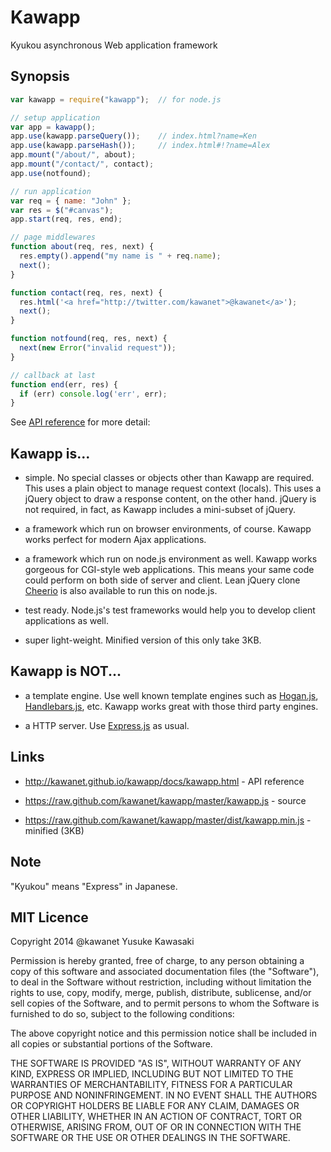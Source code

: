 # Kawapp

Kyukou asynchronous Web application framework

## Synopsis

```js
var kawapp = require("kawapp");  // for node.js

// setup application
var app = kawapp();
app.use(kawapp.parseQuery());    // index.html?name=Ken
app.use(kawapp.parseHash());     // index.html#!?name=Alex
app.mount("/about/", about);
app.mount("/contact/", contact);
app.use(notfound);

// run application
var req = { name: "John" };
var res = $("#canvas");
app.start(req, res, end);

// page middlewares
function about(req, res, next) {
  res.empty().append("my name is " + req.name);
  next();
}

function contact(req, res, next) {
  res.html('<a href="http://twitter.com/kawanet">@kawanet</a>');
  next();
}

function notfound(req, res, next) {
  next(new Error("invalid request"));
}

// callback at last
function end(err, res) {
  if (err) console.log('err', err);
}
```

See [API reference](http://kawanet.github.io/kawapp/docs/kawapp.html) for more detail:

## Kawapp is...

* simple. No special classes or objects other than Kawapp are required.
  This uses a plain object to manage request context (locals).
  This uses a jQuery object to draw a response content, on the other hand.
  jQuery is not required, in fact, as Kawapp includes a mini-subset of jQuery.

* a framework which run on browser environments, of course.
  Kawapp works perfect for modern Ajax applications.

* a framework which run on node.js environment as well.
  Kawapp works gorgeous for CGI-style web applications.
  This means your same code could perform on both side of server and client.
  Lean jQuery clone [Cheerio](https://npmjs.org/package/cheerio) is also
  available to run this on node.js.

* test ready.
  Node.js's test frameworks would help you to develop client applications as well.

* super light-weight. Minified version of this only take 3KB.

## Kawapp is NOT...

* a template engine. Use well known template engines such as
  [Hogan.js](http://twitter.github.io/hogan.js/),
  [Handlebars.js](http://handlebarsjs.com), etc.
  Kawapp works great with those third party engines.

* a HTTP server. Use [Express.js](http://expressjs.com) as usual.

## Links

* http://kawanet.github.io/kawapp/docs/kawapp.html -
  API reference

* https://raw.github.com/kawanet/kawapp/master/kawapp.js -
  source

* https://raw.github.com/kawanet/kawapp/master/dist/kawapp.min.js -
  minified (3KB)

## Note

"Kyukou" means "Express" in Japanese.

## MIT Licence

Copyright 2014 @kawanet Yusuke Kawasaki

Permission is hereby granted, free of charge, to any person obtaining
a copy of this software and associated documentation files (the
"Software"), to deal in the Software without restriction, including
without limitation the rights to use, copy, modify, merge, publish,
distribute, sublicense, and/or sell copies of the Software, and to
permit persons to whom the Software is furnished to do so, subject to
the following conditions:

The above copyright notice and this permission notice shall be
included in all copies or substantial portions of the Software.

THE SOFTWARE IS PROVIDED "AS IS", WITHOUT WARRANTY OF ANY KIND,
EXPRESS OR IMPLIED, INCLUDING BUT NOT LIMITED TO THE WARRANTIES OF
MERCHANTABILITY, FITNESS FOR A PARTICULAR PURPOSE AND
NONINFRINGEMENT. IN NO EVENT SHALL THE AUTHORS OR COPYRIGHT HOLDERS BE
LIABLE FOR ANY CLAIM, DAMAGES OR OTHER LIABILITY, WHETHER IN AN ACTION
OF CONTRACT, TORT OR OTHERWISE, ARISING FROM, OUT OF OR IN CONNECTION
WITH THE SOFTWARE OR THE USE OR OTHER DEALINGS IN THE SOFTWARE.
